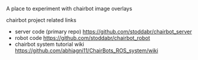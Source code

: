 A place to experiment with chairbot image overlays


chairbot project related links 

* server code (primary repo) https://github.com/stoddabr/chairbot_server
* robot code https://github.com/stoddabr/chairbot_robot
* chairbot system tutorial wiki https://github.com/abhiagni11/ChairBots_ROS_system/wiki